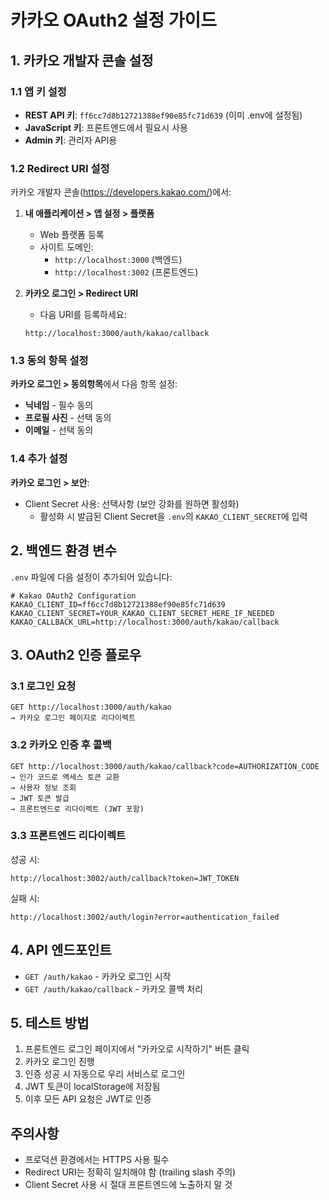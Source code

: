 # 카카오 OAuth2 설정 가이드

## 1. 카카오 개발자 콘솔 설정

### 1.1 앱 키 설정
- **REST API 키**: `ff6cc7d8b12721388ef90e85fc71d639` (이미 .env에 설정됨)
- **JavaScript 키**: 프론트엔드에서 필요시 사용
- **Admin 키**: 관리자 API용

### 1.2 Redirect URI 설정

카카오 개발자 콘솔(https://developers.kakao.com/)에서:

1. **내 애플리케이션 > 앱 설정 > 플랫폼**
   - Web 플랫폼 등록
   - 사이트 도메인:
     - `http://localhost:3000` (백엔드)
     - `http://localhost:3002` (프론트엔드)

2. **카카오 로그인 > Redirect URI**
   - 다음 URI를 등록하세요:
   ```
   http://localhost:3000/auth/kakao/callback
   ```

### 1.3 동의 항목 설정

**카카오 로그인 > 동의항목**에서 다음 항목 설정:

- **닉네임** - 필수 동의
- **프로필 사진** - 선택 동의
- **이메일** - 선택 동의

### 1.4 추가 설정

**카카오 로그인 > 보안**:
- Client Secret 사용: 선택사항 (보안 강화를 원하면 활성화)
  - 활성화 시 발급된 Client Secret을 `.env`의 `KAKAO_CLIENT_SECRET`에 입력

## 2. 백엔드 환경 변수

`.env` 파일에 다음 설정이 추가되어 있습니다:

```env
# Kakao OAuth2 Configuration
KAKAO_CLIENT_ID=ff6cc7d8b12721388ef90e85fc71d639
KAKAO_CLIENT_SECRET=YOUR_KAKAO_CLIENT_SECRET_HERE_IF_NEEDED
KAKAO_CALLBACK_URL=http://localhost:3000/auth/kakao/callback
```

## 3. OAuth2 인증 플로우

### 3.1 로그인 요청
```
GET http://localhost:3000/auth/kakao
→ 카카오 로그인 페이지로 리다이렉트
```

### 3.2 카카오 인증 후 콜백
```
GET http://localhost:3000/auth/kakao/callback?code=AUTHORIZATION_CODE
→ 인가 코드로 액세스 토큰 교환
→ 사용자 정보 조회
→ JWT 토큰 발급
→ 프론트엔드로 리다이렉트 (JWT 포함)
```

### 3.3 프론트엔드 리다이렉트
성공 시:
```
http://localhost:3002/auth/callback?token=JWT_TOKEN
```

실패 시:
```
http://localhost:3002/auth/login?error=authentication_failed
```

## 4. API 엔드포인트

- `GET /auth/kakao` - 카카오 로그인 시작
- `GET /auth/kakao/callback` - 카카오 콜백 처리

## 5. 테스트 방법

1. 프론트엔드 로그인 페이지에서 "카카오로 시작하기" 버튼 클릭
2. 카카오 로그인 진행
3. 인증 성공 시 자동으로 우리 서비스로 로그인
4. JWT 토큰이 localStorage에 저장됨
5. 이후 모든 API 요청은 JWT로 인증

## 주의사항

- 프로덕션 환경에서는 HTTPS 사용 필수
- Redirect URI는 정확히 일치해야 함 (trailing slash 주의)
- Client Secret 사용 시 절대 프론트엔드에 노출하지 말 것